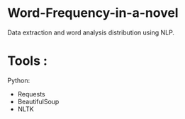 # Word-Frequency-in-a-novel
Data extraction and word analysis distribution using NLP.

# Tools :
Python:
- Requests
- BeautifulSoup
- NLTK

